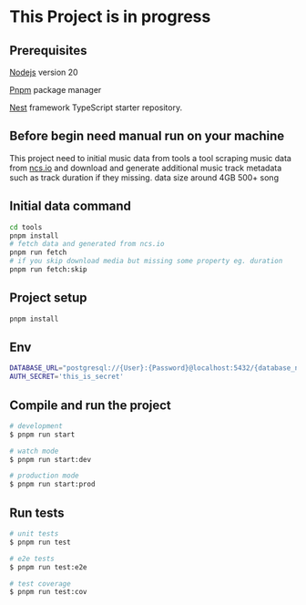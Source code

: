 
# This Project is in progress

## Prerequisites

[Nodejs](https://nodejs.org/)  version 20

[Pnpm](https://pnpm.io/) package manager

[Nest](https://github.com/nestjs/nest) framework TypeScript starter repository.

## Before begin need manual run on your machine

This project need to initial music data from tools
a tool scraping music data from [ncs.io](https://ncs.io/)
and download and generate additional music track metadata such as track duration if they missing.
data size around 4GB 500+ song

## Initial data command

``` bash
cd tools
pnpm install
# fetch data and generated from ncs.io
pnpm run fetch
# if you skip download media but missing some property eg. duration
pnpm run fetch:skip
```

<!-- if you want store your s3
```
# require .env place at tools directory
# S3_REGION=
# S3_KEY=
# S3_SECRET=
# S3_BUCKET=
pnpm run push

``` -->

## Project setup

```bash
pnpm install
```

## Env

```bash
DATABASE_URL="postgresql://{User}:{Password}@localhost:5432/{database_name}?schema=public"
AUTH_SECRET='this_is_secret'
```

## Compile and run the project

```bash
# development
$ pnpm run start

# watch mode
$ pnpm run start:dev

# production mode
$ pnpm run start:prod
```

## Run tests

```bash
# unit tests
$ pnpm run test

# e2e tests
$ pnpm run test:e2e

# test coverage
$ pnpm run test:cov
```
